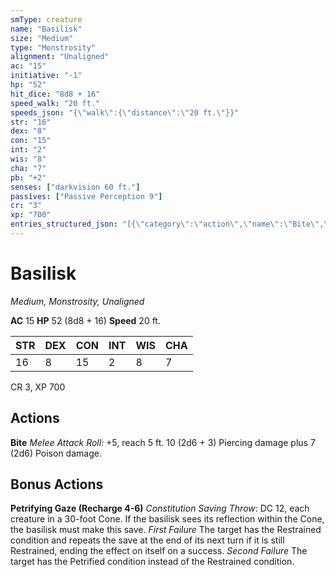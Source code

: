 ```yaml
---
smType: creature
name: "Basilisk"
size: "Medium"
type: "Monstrosity"
alignment: "Unaligned"
ac: "15"
initiative: "-1"
hp: "52"
hit_dice: "8d8 + 16"
speed_walk: "20 ft."
speeds_json: "{\"walk\":{\"distance\":\"20 ft.\"}}"
str: "16"
dex: "8"
con: "15"
int: "2"
wis: "8"
cha: "7"
pb: "+2"
senses: ["darkvision 60 ft."]
passives: ["Passive Perception 9"]
cr: "3"
xp: "700"
entries_structured_json: "[{\"category\":\"action\",\"name\":\"Bite\",\"text\":\"*Melee Attack Roll:* +5, reach 5 ft. 10 (2d6 + 3) Piercing damage plus 7 (2d6) Poison damage.\",\"kind\":\"Melee Attack Roll\",\"to_hit\":\"+5\",\"range\":\"5 ft\",\"damage\":\"10 (2d6 + 3) Piercing\"},{\"category\":\"bonus\",\"name\":\"Petrifying Gaze\",\"recharge\":\"Recharge 4-6\",\"text\":\"*Constitution Saving Throw*: DC 12, each creature in a 30-foot Cone. If the basilisk sees its reflection within the Cone, the basilisk must make this save. *First Failure* The target has the Restrained condition and repeats the save at the end of its next turn if it is still Restrained, ending the effect on itself on a success. *Second Failure* The target has the Petrified condition instead of the Restrained condition.\",\"target\":\"each creature in a 30-foot Cone\",\"save_ability\":\"CON\",\"save_dc\":12}]"
---
```


# Basilisk
*Medium, Monstrosity, Unaligned*

**AC** 15
**HP** 52 (8d8 + 16)
**Speed** 20 ft.

| STR | DEX | CON | INT | WIS | CHA |
| --- | --- | --- | --- | --- | --- |
| 16 | 8 | 15 | 2 | 8 | 7 |

CR 3, XP 700

## Actions

**Bite**
*Melee Attack Roll:* +5, reach 5 ft. 10 (2d6 + 3) Piercing damage plus 7 (2d6) Poison damage.

## Bonus Actions

**Petrifying Gaze (Recharge 4-6)**
*Constitution Saving Throw*: DC 12, each creature in a 30-foot Cone. If the basilisk sees its reflection within the Cone, the basilisk must make this save. *First Failure* The target has the Restrained condition and repeats the save at the end of its next turn if it is still Restrained, ending the effect on itself on a success. *Second Failure* The target has the Petrified condition instead of the Restrained condition.

